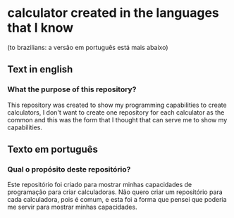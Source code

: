 # calculator created in the languages that I know
(to brazilians: a versão em português está mais abaixo)

## Text in english

### What the purpose of this repository?

This repository was created to show my programming capabilities to create calculators, I don't want to create one repository for each calculator as the 
common and this was the form that I thought that can serve me to show my capabilities.

## Texto em português

### Qual o propósito deste repositório?

Este repositório foi criado para mostrar minhas capacidades de programação para criar calculadoras. Não quero criar um repositório para cada calculadora, pois
é comum, e esta foi a forma que pensei que poderia me servir para mostrar minhas capacidades.

